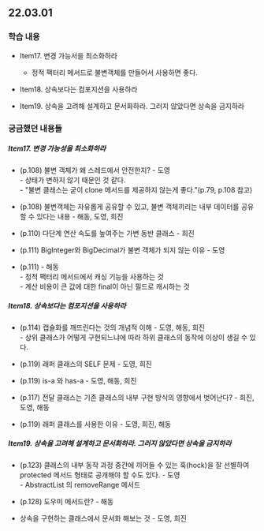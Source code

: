 ## 22.03.01 

### 학습 내용 
- Item17. 변경 가능서을 최소화하라
    - 정적 팩터리 메서드로 불변객체를 만들어서 사용하면 좋다.
  
- Item18. 상속보다는 컴포지션을 사용하라

- Item19. 상속을 고려해 설계하고 문서화하라. 그러지 않았다면 상속을 금지하라


### 궁금했던 내용들

##### Item17. 변경 가능성을 최소화하라
- (p.108) 불변 객체가 왜 스레드에서 안전한지? - 도영   
\- 상태가 변하지 않기 때문인 것 같다.   
\- "불변 클래스는 굳이 clone 메서드를 제공하지 않는게 좋다."(p.79, p.108 참고)

- (p.108) 불변객체는 자유롭게 공유할 수 있고, 불변 객체끼리는 내부 데이터를 공유할 수 있다는 내용 - 해동, 도영, 희진
  
- (p.110) 다단계 연산 속도를 높여주는 가변 동반 클래스 - 희진
  
- (p.111) BigInteger와 BigDecimal가 불변 객체가 되지 않는 이유 - 도영 

- (p.111) - 해동   
  \- 정적 팩터리 메서드에서 캐싱 기능을 사용하는 것  
  \- 계산 비용이 큰 값에 대한 final이 아닌 필드로 캐시하는 것


##### Item18. 상속보다는 컴포지션을 사용하라
- (p.114) 캡슐화를 깨뜨린다는 것의 개념적 이해 - 도영, 해동, 희진  
  \- 상위 클래스가 어떻게 구현되느냐에 따라 하위 클래스의 동작에 이상이 생길 수 있다.

- (p.119) 래퍼 클래스의 SELF 문제 - 도영, 희진

- (p.119) is-a 와 has-a - 도영, 해동, 희진

- (p.117) 전달 클래스는 기존 클래스의 내부 구현 방식의 영향에서 벗어난다? - 희진, 도영, 해동

- (p.119) 래퍼 클래스를 사용한 이유 - 도영, 희진, 해동


##### Item19. 상속을 고려해 설계하고 문서화하라. 그러지 않았다면 상속을 금지하라
- (p.123) 클래스의 내부 동작 과정 중간에 끼어들 수 있는 훅(hock)을 잘 선별하여 protected 메서드 형태로 공개해야 할 수도 있다. - 도영  
  \- AbstractList 의 removeRange 메서드

- (p.128) 도우미 메서드란? - 해동

- 상속을 구현하는 클래스에서 문서화 해보는 것 - 도영, 희진

<br>
